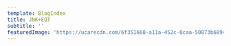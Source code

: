 ```yaml
---
template: BlogIndex
title: JNK+EQT
subtitle: ''
featuredImage: 'https://ucarecdn.com/6f351668-a11a-452c-8caa-50873b6894e7/'
---
```


